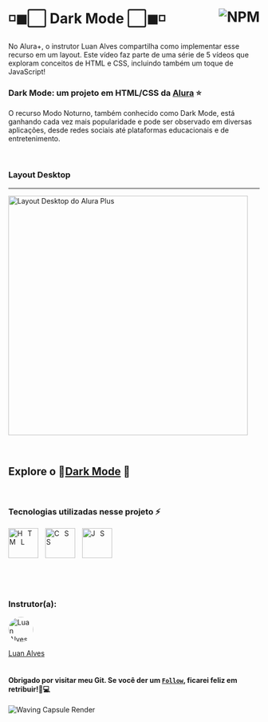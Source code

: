 # ◽◼⬜ Dark Mode ⬜◼◽ <a href="https://github.com/Rodolfo-Sampaio/Dark-Mode/blob/main/LICENSE"><img src="https://img.shields.io/npm/l/react" alt="NPM" align="right"></a>

No Alura+, o instrutor Luan Alves compartilha como implementar esse recurso em um layout. Este vídeo faz parte de uma série de 5 vídeos que exploram conceitos de HTML e CSS, incluindo também um toque de JavaScript!
### Dark Mode: um projeto em HTML/CSS da [Alura](https://cursos.alura.com.br/extra/alura-mais/dark-mode-um-projeto-em-html-css-c1369) ⭐
O recurso Modo Noturno, também conhecido como Dark Mode, está ganhando cada vez mais popularidade e pode ser observado em diversas aplicações, desde redes sociais até plataformas educacionais e de entretenimento.

<br>

### Layout Desktop
---
<p> <img src="https://github.com/Rodolfo-Sampaio/Dark-Mode/assets/96917363/6718a0c9-1551-4591-b832-93539352519c" alt="Layout Desktop do Alura Plus" width="480px"> </p>


<br>

##  Explore o 🚩[Dark Mode](https://dark-mode-b3la.vercel.app/) 👀


<br>

### Tecnologias utilizadas nesse projeto ⚡
<span style="letter-spacing: 10px">
   <img src="https://skillicons.dev/icons?i=html" title="HTML" width="60px"/>
   <img src="https://skillicons.dev/icons?i=css" title="CSS" width="60px"/>
   <img src="https://skillicons.dev/icons?i=js" title="JS" width="60px"/>
</span>

#

<br>

### Instrutor(a):

<a href="https://www.linkedin.com/in/luanalvesdev/">
  <img src="https://media.licdn.com/dms/image/C4E03AQEYV6-AbrWjSA/profile-displayphoto-shrink_200_200/0/1644505759993?e=1708560000&v=beta&t=Voswju-FBFZP0N1L7Ltj7FBRt2CtDC4-VwS8JEu2FTc" alt="Luan Alves" style="border-radius: 50%; width: 50px; height: 50px;">
</a>

[Luan Alves](https://www.linkedin.com/in/luanalvesdev/)
<br>
<br>
#### Obrigado por visitar meu Git. Se você der um [`Follow`](https://github.com/Rodolfo-Sampaio), ficarei feliz em retribuir!🚀💻

<img src="https://capsule-render.vercel.app/api?type=waving&color=A9A9A9&height=100&section=footer" alt="Waving Capsule Render">

